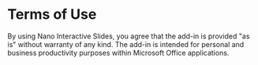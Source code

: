 # Terms of Use
By using Nano Interactive Slides, you agree that the add-in is provided "as is" without warranty of any kind. The add-in is intended for personal and business productivity purposes within Microsoft Office applications.
